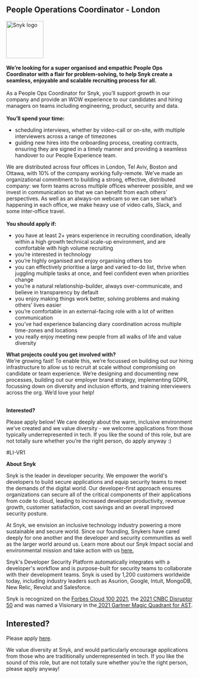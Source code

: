 People Operations Coordinator - London
---

<img src="https://res.cloudinary.com/snyk/image/upload/v1537345894/press-kit/brand/logo-black.png" width="100" alt="Snyk logo" />

<div class="p-rich_text_section">&nbsp;</div>
<div class="p-rich_text_section"><strong data-stringify-type="bold">We’re looking for a super organised and empathic People Ops Coordinator with a flair for problem-solving, to help Snyk create a seamless, enjoyable and scalable recruiting process for all.&nbsp;&nbsp;</strong></div>
<div class="p-rich_text_section">&nbsp;</div>
<div class="p-rich_text_section">As a People Ops Coordinator for Snyk, you’ll support growth in our company and provide an WOW experience to our candidates and hiring managers on teams including engineering, product, security and data.&nbsp;&nbsp;</div>
<div class="p-rich_text_section"><br><strong data-stringify-type="bold">You’ll spend your time:</strong></div>
<ul class="p-rich_text_list p-rich_text_list__bullet" data-stringify-type="unordered-list" data-indent="0" data-border="false" data-border-radius-top-cap="false" data-border-radius-bottom-cap="false">
<li data-stringify-indent="0" data-stringify-border="0">scheduling interviews, whether by video-call or on-site, with multiple interviewers across a range of timezones</li>
<li data-stringify-indent="0" data-stringify-border="0">guiding new hires into the onboarding process, creating contracts, ensuring they are signed in a timely manner and providing a seamless handover to our People Experience team.</li>
</ul>
<div class="p-rich_text_section">We are distributed across four offices in London, Tel Aviv, Boston and Ottawa, with 10% of the company working fully-remote. We’ve made an organizational commitment to building a strong, effective, distributed company: we form teams across multiple offices wherever possible, and we invest in communication so that we can benefit from each others’ perspectives. As well as an always-on webcam so we can see what’s happening in each office, we make heavy use of video calls, Slack, and some inter-office travel.</div>
<div class="p-rich_text_section"><br><strong data-stringify-type="bold">You should apply if:</strong></div>
<ul class="p-rich_text_list p-rich_text_list__bullet" data-stringify-type="unordered-list" data-indent="0" data-border="false" data-border-radius-top-cap="false" data-border-radius-bottom-cap="false">
<li data-stringify-indent="0" data-stringify-border="0">you have at least 2+ years experience in recruiting coordination, ideally within a high growth technical scale-up environment, and are comfortable with high volume recruiting&nbsp;</li>
<li data-stringify-indent="0" data-stringify-border="0">you’re interested in technology&nbsp;</li>
<li data-stringify-indent="0" data-stringify-border="0">you’re highly organised and enjoy organising others too</li>
<li data-stringify-indent="0" data-stringify-border="0">you can effectively prioritise a large and varied to-do list, thrive when juggling multiple tasks at once, and feel confident even when priorities change</li>
<li data-stringify-indent="0" data-stringify-border="0">you’re a natural relationship-builder, always over-communicate, and believe in transparency by default</li>
<li data-stringify-indent="0" data-stringify-border="0">you enjoy making things work better, solving problems and making others’ lives easier</li>
<li data-stringify-indent="0" data-stringify-border="0">you’re comfortable in an external-facing role with a lot of written communication</li>
<li data-stringify-indent="0" data-stringify-border="0">you’ve had experience balancing diary coordination across multiple time-zones and locations</li>
<li data-stringify-indent="0" data-stringify-border="0">you really enjoy meeting new people from all walks of life and value diversity</li>
</ul>
<div class="p-rich_text_section"><strong data-stringify-type="bold">What projects could you get involved with?</strong><br>We’re growing fast!&nbsp;To enable this, we’re focussed on building out our hiring infrastructure to allow us to recruit at scale without compromising on candidate or team experience.&nbsp;We’re designing and documenting new processes, building out our employer brand strategy, implementing GDPR, focussing down on diversity and inclusion efforts, and training interviewers across the org.&nbsp;We’d love your help!</div>
<div class="p-rich_text_section">&nbsp;</div>
<div class="p-rich_text_section">
<p><strong>Interested?</strong></p>
<p><span style="font-weight: 400;">Please apply below! We care deeply about the warm, inclusive environment we’ve created and we value diversity - we welcome applications from those typically underrepresented in tech. If you like the sound of this role, but are not totally sure whether you’re the right person, do apply anyway :)</span></p>
<p><span style="font-weight: 400;">#LI-VR1</span></p>
</div><div class="content-conclusion"><p><strong>About Snyk</strong></p>
<p><span style="font-weight: 400;">Snyk is the leader in developer security. We empower the world's developers to build secure applications and equip security teams to meet the demands of the digital world. Our developer-first approach ensures organizations can secure all of the critical components of their applications from code to cloud, leading to increased developer productivity, revenue growth, customer satisfaction, cost savings and an overall improved security posture.&nbsp;</span></p>
<p><span style="font-weight: 400;">At Snyk, we envision an inclusive technology industry powering a more sustainable and secure world.</span> <span style="font-weight: 400;">Since our founding, Snykers have cared deeply for one another and the developer and security communities as well as the larger world around us. Learn more about our Snyk Impact social and environmental mission and take action with us </span><a href="https://snyk.io/about/snyk-impact/"><span style="font-weight: 400;">here.</span></a></p>
<p><span style="font-weight: 400;">Snyk's Developer Security Platform automatically integrates with a developer's workflow and is purpose-built for security teams to collaborate with their development teams. Snyk is used by 1,200 customers worldwide today, including industry leaders such as Asurion, Google, Intuit, MongoDB, New Relic, Revolut and Salesforce.</span></p>
<p><span style="font-weight: 400;">Snyk is recognized on the </span><a href="https://www.forbes.com/cloud100/#6f24b5ba5f94"><span style="font-weight: 400;">Forbes Cloud 100 2021</span></a><span style="font-weight: 400;">, the </span><a href="https://www.cnbc.com/2021/05/25/these-are-the-2021-cnbc-disruptor-50-companies.html"><span style="font-weight: 400;">2021 CNBC Disruptor 50</span></a><span style="font-weight: 400;"> and was named a Visionary in the</span><a href="https://snyk.io/blog/snyk-visionary-2021-gartner-magic-quadrant-for-ast/"><span style="font-weight: 400;"> 2021 Gartner Magic Quadrant for AST</span></a><span style="font-weight: 400;">.</span></p></div>

Interested?
---

Please apply [here](https://boards.greenhouse.io/snyk/jobs/5591271002#app).

We value diversity at Snyk, and would particularly encourage applications from those who are traditionally underrepresented in tech.
If you like the sound of this role, but are not totally sure whether you’re the right person, please apply anyway!
